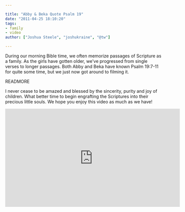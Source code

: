 ```yaml
---

title: "Abby & Beka Quote Psalm 19"
date: "2011-04-25 18:10:20"
tags:
- family
- video
author: ["Joshua Steele", "joshukraine", "@tw"]

---
```


During our morning Bible time, we often memorize passages of Scripture as a family. As the girls have gotten older, we've progressed from single verses to longer passages. Both Abby and Beka have known Psalm 19:7-11 for quite some time, but we just now got around to filming it.

READMORE

I never cease to be amazed and blessed by the sincerity, purity and joy of children. What better time to begin engrafting the Scriptures into their precious little souls. We hope you enjoy this video as much as we have!

<iframe width="560" height="315" src="https://www.youtube.com/embed/7r_Qduxs2WM" frameborder="0" allowfullscreen></iframe>
